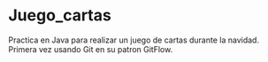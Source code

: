 # Juego_cartas
Practica en Java para realizar un juego de cartas durante la navidad.
Primera vez usando Git en su patron GitFlow.
